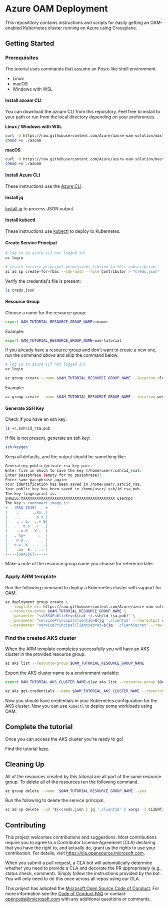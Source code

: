 # Azure OAM Deployment

This reposititory contains instructions and scripts for easily getting an OAM-enabled Kubernetes cluster running on Azure using Crossplane.

## Getting Started

### Prerequisites

The tutorial uses commands that assume an Posix-like shell environment. 

- Linux
- macOS
- Windows with WSL

#### Install azoam CLI

You can download the azoam CLI from this repository. Feel free to install to your path or run from the local directory depending on your preferences.

**Linux / Windows with WSL**

```sh
curl -O https://raw.githubusercontent.com/Azure/azure-oam-solution/master/tools/linux_amd64/azoam
chmod +x ./azoam
```

**macOS**

```sh
curl -O https://raw.githubusercontent.com/Azure/azure-oam-solution/master/tools/macos_amd64/azoam
chmod +x ./azoam
```

#### Install Azure CLI

These instructions use the [Azure CLI](https://docs.microsoft.com/en-us/cli/azure/install-azure-cli?view=azure-cli-latest).

#### Install jq

[Install jq](https://stedolan.github.io/jq/download/) to process JSON output.

#### Install kubectl

These instructions use [kubectl](https://kubernetes.io/docs/tasks/tools/install-kubectl/) to deploy to Kubernetes.

#### Create Service Principal

```sh
# log in to azure (if not logged in)
az login

# create service principal permissions limited to this subscription
az ad sp create-for-rbac --sdk-auth --role Contributor > "creds.json"
```

Verify the credential's file is present:
```sh
ls creds.json
```

#### Resource Group

Choose a name for the resource group:
```sh
export OAM_TUTORIAL_RESOURCE_GROUP_NAME=<name>
```

Example:
```sh
export OAM_TUTORIAL_RESOURCE_GROUP_NAME=oam-tutorial
```

If you already have a resource group and don't want to create a new one, run the command *above* and skip the command below.

```sh
# log in to azure (if not logged in)
az login

az group create --name $OAM_TUTORIAL_RESOURCE_GROUP_NAME --location <location>
```

Example:
```sh
az group create --name $OAM_TUTORIAL_RESOURCE_GROUP_NAME --location westus2
```

#### Generate SSH Key

Check if you have an ssh key:

```sh
ls ~/.ssh/id_rsa.pub
```

If file is not present, generate an ssh key:

```sh
ssh-keygen
```

Keep all defaults, and the output should be something like:
```sh
Generating public/private rsa key pair.
Enter file in which to save the key (/home/user/.ssh/id_rsa): 
Enter passphrase (empty for no passphrase): 
Enter same passphrase again: 
Your identification has been saved in /home/user/.ssh/id_rsa.
Your public key has been saved in /home/user/.ssh/id_rsa.pub.
The key fingerprint is:
SHA256:XXXXXXXXXXXXXXXXXXXXXXXXXXXXXXXXXXXXXXXXXX user@pc
The key's randomart image is:
+---[RSA 2048]----+
|    .      ..Xo..|
|   . . .  . .o.X.|
|    . . o.  ..+ B|
|   .   o.o  .+ ..|
|    ..o.X   X..  |
|   . %o=      .  |
|    @.B...     . |
|   o.=. X. . .  .|
|    .oo  E. . .. |
+----[SHA256]-----+
```

Make a note of the resource group name you choose for reference later.

### Apply ARM template

Run the following command to deploy a Kubernetes cluster with support for OAM.

```sh
az deployment group create \
  --template-uri https://raw.githubusercontent.com/Azure/azure-oam-solution/master/template.json \
  --resource-group $OAM_TUTORIAL_RESOURCE_GROUP_NAME \
  --parameter "sshRSAPublicKey=$(cat ~/.ssh/id_rsa.pub)" \
  --parameter "servicePrincipalClientId=$(jq '.clientId' --raw-output creds.json)" \
  --parameter "servicePrincipalClientSecret=$(jq '.clientSecret' --raw-output creds.json)"
```

### Find the created AKS cluster

When the ARM template completes successfully you will have an AKS cluster in the provided resource group.

```sh
az aks list --resource-group $OAM_TUTORIAL_RESOURCE_GROUP_NAME
```

Export the AKS cluster name to a environment variable:

```sh
export OAM_TUTORIAL_AKS_CLUSTER_NAME=$(az aks list --resource-group $OAM_TUTORIAL_RESOURCE_GROUP_NAME --query '[].name' -o tsv)
```

```sh
az aks get-credentials --name $OAM_TUTORIAL_AKS_CLUSTER_NAME --resource-group $OAM_TUTORIAL_RESOURCE_GROUP_NAME
```
Now you should have credentials in your Kubernetes configuration for the AKS cluster. Now you can use `kubectl` to deploy some workloads using OAM.

## Complete the tutorial

Once you can access the AKS cluster you're ready to go!

Find the tutorial [here](tutorial/README.md).

## Cleaning Up

All of the resources created by this tutorial are all part of the same resource group. To delete all of the resources run the following command.

```sh
az group delete --name  $OAM_TUTORIAL_RESOURCE_GROUP_NAME --yes
```

Run the following to delete the service principal.

```sh
az ad sp delete --id "$(<creds.json | jq '.clientId' | xargs -I CLIENTID az ad sp list --filter \"appId eq 'CLIENTID'\" --query '[0].servicePrincipalNames[0]' -o tsv)"
```

## Contributing

This project welcomes contributions and suggestions.  Most contributions require you to agree to a
Contributor License Agreement (CLA) declaring that you have the right to, and actually do, grant us
the rights to use your contribution. For details, visit https://cla.opensource.microsoft.com.

When you submit a pull request, a CLA bot will automatically determine whether you need to provide
a CLA and decorate the PR appropriately (e.g., status check, comment). Simply follow the instructions
provided by the bot. You will only need to do this once across all repos using our CLA.

This project has adopted the [Microsoft Open Source Code of Conduct](https://opensource.microsoft.com/codeofconduct/).
For more information see the [Code of Conduct FAQ](https://opensource.microsoft.com/codeofconduct/faq/) or
contact [opencode@microsoft.com](mailto:opencode@microsoft.com) with any additional questions or comments.
